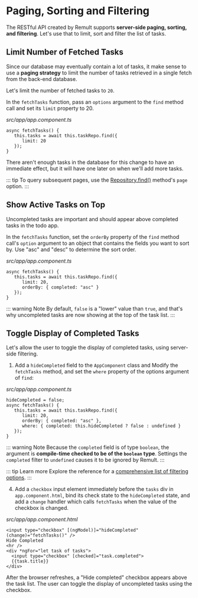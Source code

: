 # Paging, Sorting and Filtering
The RESTful API created by Remult supports **server-side paging, sorting, and filtering**. Let's use that to limit, sort and filter the list of tasks.

## Limit Number of Fetched Tasks
Since our database may eventually contain a lot of tasks, it make sense to use a **paging strategy** to limit the number of tasks retrieved in a single fetch from the back-end database.

Let's limit the number of fetched tasks to `20`.

In the `fetchTasks` function, pass an `options` argument to the `find` method call and set its `limit` property to 20.

*src/app/app.component.ts*
```ts{3}
async fetchTasks() {
   this.tasks = await this.taskRepo.find({
      limit: 20
   });
}
```

There aren't enough tasks in the database for this change to have an immediate effect, but it will have one later on when we'll add more tasks.

::: tip
To query subsequent pages, use the [Repository.find()](../../docs/ref_repository.md#find) method's `page` option.
:::

## Show Active Tasks on Top
Uncompleted tasks are important and should appear above completed tasks in the todo app. 

In the `fetchTasks` function, set the `orderBy` property of the `find` method call's `option` argument to an object that contains the fields you want to sort by.
Use "asc" and "desc" to determine the sort order.

*src/app/app.component.ts*
```ts{4}
async fetchTasks() {
   this.tasks = await this.taskRepo.find({
      limit: 20,
      orderBy: { completed: "asc" }
   });
}
```

::: warning Note
By default, `false` is a "lower" value than `true`, and that's why uncompleted tasks are now showing at the top of the task list.
:::
## Toggle Display of Completed Tasks
Let's allow the user to toggle the display of completed tasks, using server-side filtering.

1. Add a `hideCompleted` field to the `AppComponent` class and Modify the `fetchTasks` method, and set the `where` property of the options argument of `find`:

*src/app/app.component.ts*
```ts{1,6}
hideCompleted = false;
async fetchTasks() {
   this.tasks = await this.taskRepo.find({
      limit: 20,
      orderBy: { completed: "asc" },
      where: { completed: this.hideCompleted ? false : undefined }
   });
}
```

::: warning Note
Because the `completed` field is of type `boolean`, the argument is **compile-time checked to be of the `boolean` type**. Settings the `completed` filter to `undefined` causes it to be ignored by Remult.
:::

::: tip Learn more
Explore the reference for a [comprehensive list of filtering options](../../docs/entityFilter.md).
:::

4. Add a `checkbox` input element immediately before the `tasks` div in `app.component.html`, bind its check state to the `hideCompleted` state, and add a `change` handler which calls `fetchTasks` when the value of the checkbox is changed.

*src/app/app.component.html*
```html{1-3}
<input type="checkbox" [(ngModel)]="hideCompleted" (change)="fetchTasks()" />
Hide Completed
<hr />
<div *ngFor="let task of tasks">
  <input type="checkbox" [checked]="task.completed">
  {{task.title}}
</div>
```

After the browser refreshes, a "Hide completed" checkbox appears above the task list. The user can toggle the display of uncompleted tasks using the checkbox.
